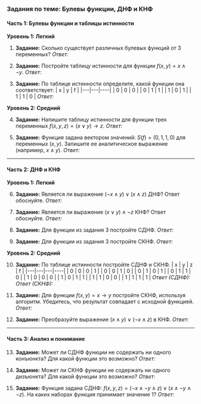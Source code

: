
### **Задания по теме: Булевы функции, ДНФ и КНФ**

#### **Часть 1: Булевы функции и таблицы истинности**

**Уровень 1: Легкий**

1.  **Задание:** Сколько существует различных булевых функций от 3 переменных?
    *Ответ:*

2.  **Задание:** Постройте таблицу истинности для функции $f(x, y) = x \land \neg y$.
    *Ответ:*

3.  **Задание:** По таблице истинности определите, какой функции она соответствует:
    | x | y | f |
    |---|---|----|
    | 0 | 0 | 0 |
    | 0 | 1 | 1 |
    | 1 | 0 | 1 |
    | 1 | 1 | 0 |
    *Ответ:*

**Уровень 2: Средний**

4.  **Задание:** Напишите таблицу истинности для функции трех переменных $f(x, y, z) = (x \lor y) \rightarrow z$.
    *Ответ:*

5.  **Задание:** Функция задана вектором значений: $S(f) = (0, 1, 1, 0)$ для переменных $(x, y)$. Запишите ее аналитическое выражение (например, $x \land y$).
    *Ответ:*

---

#### **Часть 2: ДНФ и КНФ**

**Уровень 1: Легкий**

6.  **Задание:** Является ли выражение $(\neg x \land y) \lor (x \land z)$ ДНФ? Ответ обоснуйте.
    *Ответ:*

7.  **Задание:** Является ли выражение $(x \lor y) \land \neg z$ КНФ? Ответ обоснуйте.
    *Ответ:*

8.  **Задание:** Для функции из задания 3 постройте СДНФ.
    *Ответ:*

9.  **Задание:** Для функции из задания 3 постройте СКНФ.
    *Ответ:*

**Уровень 2: Средний**

10. **Задание:** По таблице истинности постройте СДНФ и СКНФ.
    | x | y | z | f |
    |---|---|---|----|
    | 0 | 0 | 0 | 1 |
    | 0 | 0 | 1 | 0 |
    | 0 | 1 | 0 | 1 |
    | 0 | 1 | 1 | 0 |
    | 1 | 0 | 0 | 0 |
    | 1 | 0 | 1 | 1 |
    | 1 | 1 | 0 | 0 |
    | 1 | 1 | 1 | 1 |
    *Ответ (СДНФ):*
    *Ответ (СКНФ):*

11. **Задание:** Для функции $f(x, y) = x \rightarrow y$ постройте СКНФ, используя алгоритм. Убедитесь, что результат совпадает с исходной функцией.
    *Ответ:*

12. **Задание:** Преобразуйте выражение $(x \land y) \lor (\neg x \land z)$ в КНФ.
    *Ответ:*

---

#### **Часть 3: Анализ и понимание**

13. **Задание:** Может ли СДНФ функции не содержать ни одного конъюнкта? Для какой функции это возможно?
    *Ответ:*

14. **Задание:** Может ли СКНФ функции не содержать ни одного дизъюнкта? Для какой функции это возможно?
    *Ответ:*

15. **Задание:** Функция задана СДНФ: $f(x,y,z) = (\neg x \land \neg y \land z) \lor (x \land \neg y \land \neg z)$. На каких наборах функция принимает значение 1?
    *Ответ:*